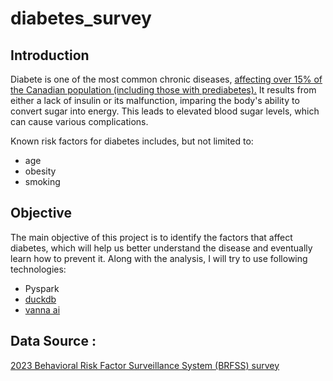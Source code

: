 # diabetes_survey

## Introduction

Diabete is one of the most common chronic diseases, [affecting over 15% of the Canadian population (including those with prediabetes).](https://www.canada.ca/en/public-health/services/chronic-diseases/diabetes.html)
It results from either a lack of insulin or its malfunction, imparing the body's ability to convert sugar into energy.
This leads to elevated blood sugar levels, which can cause various complications.

Known risk factors for diabetes includes, but not limited to:
- age
- obesity
- smoking



## Objective

The main objective of this project is to identify the factors that affect diabetes, which will help us better understand the disease and eventually learn how to prevent it.
Along with the analysis, I will try to use following technologies:
- Pyspark
- [duckdb](https://duckdb.org/)
- [vanna ai](https://vanna.ai/)



## Data Source :
[2023 Behavioral Risk Factor Surveillance System (BRFSS) survey](https://www.cdc.gov/brfss/annual_data/annual_2023.html)
